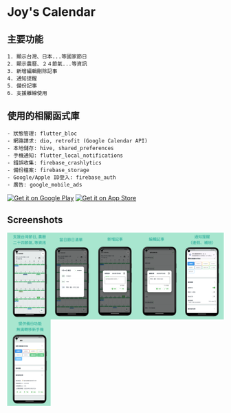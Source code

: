 # Joy's Calendar

## 主要功能
	1. 顯示台灣、日本...等國家節日
	2. 顯示農曆、２４節氣...等資訊
	3. 新增編輯刪除記事
	4. 通知提醒
	5. 備份記事
	6. 支援離線使用
## 使用的相關函式庫
    - 狀態管理: flutter_bloc
  	- 網路請求: dio, retrofit (Google Calendar API)
	- 本地儲存: hive, shared_preferences
	- 手機通知: flutter_local_notifications
	- 錯誤收集: firebase_crashlytics
	- 備份檔案: firebase_storage
	- Google/Apple ID登入: firebase_auth
	- 廣告: google_mobile_ads


<a href="https://play.google.com/store/apps/details?id=com.tonynowater.joyscalendar.joys_calendar"><img alt="Get it on Google Play" src="https://play.google.com/intl/en_us/badges/static/images/badges/en_badge_print_generic.png" height=76px align="center"/></a>
<a href="https://apps.apple.com/tw/app/joys-calendar/id6455375095"><img alt="Get it on App Store" src="https://developer.apple.com/assets/elements/badges/download-on-the-app-store.svg" height=60px align="center"/></a>

## Screenshots
<img src="screenshots/Hotpot 0.png" width="20%" align="left">
<img src="screenshots/Hotpot 1.png" width="20%" align="left">
<img src="screenshots/Hotpot 2.png" width="20%" align="left">
<img src="screenshots/Hotpot 3.png" width="20%" align="left">
<img src="screenshots/Hotpot 4.png" width="20%" align="left">
<img src="screenshots/Hotpot 5.png" width="20%" align="left">